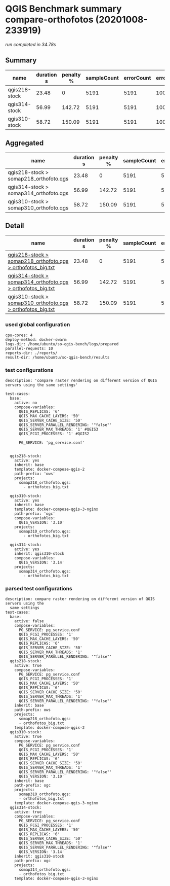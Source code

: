 # QGIS Benchmark summary compare-orthofotos (20201008-233919)

_run completed in 34.78s_

## Summary
| name          |   duration s |   penalty % |   sampleCount |   errorCount |   errorPct |
|---------------|--------------|-------------|---------------|--------------|------------|
| qgis218-stock |        23.48 |        0    |          5191 |         5191 |        100 |
| qgis314-stock |        56.99 |      142.72 |          5191 |         5191 |        100 |
| qgis310-stock |        58.72 |      150.09 |          5191 |         5191 |        100 |

## Aggregated
| name                                   |   duration s |   penalty % |   sampleCount |   errorCount |   errorPct |
|----------------------------------------|--------------|-------------|---------------|--------------|------------|
| qgis218-stock > somap218_orthofoto.qgs |        23.48 |        0    |          5191 |         5191 |        100 |
| qgis314-stock > somap314_orthofoto.qgs |        56.99 |      142.72 |          5191 |         5191 |        100 |
| qgis310-stock > somap310_orthofoto.qgs |        58.72 |      150.09 |          5191 |         5191 |        100 |

## Detail
| name                                                                                                                                                                                              |   duration s |   penalty % |   sampleCount |   errorCount |   errorPct |   meanResTime |   medianResTime |   minResTime |   maxResTime |   pct1ResTime |   pct2ResTime |   pct3ResTime |   throughput |   receivedKBytesPerSec |   sentKBytesPerSec |
|---------------------------------------------------------------------------------------------------------------------------------------------------------------------------------------------------|--------------|-------------|---------------|--------------|------------|---------------|-----------------|--------------|--------------|---------------|---------------|---------------|--------------|------------------------|--------------------|
| [qgis218-stock > somap218_orthofoto.qgs > orthofotos_big.txt](../results/details/compare-orthofotos/20201008-233919/qgis218-stock/somap218_orthofoto.qgs/orthofotos_big.txt/dashboard/index.html) |        23.48 |        0    |          5191 |         5191 |        100 |       4.52321 |               2 |            1 |         1274 |             3 |             4 |             9 |     1451.62  |                705.399 |            581.61  |
| [qgis314-stock > somap314_orthofoto.qgs > orthofotos_big.txt](../results/details/compare-orthofotos/20201008-233919/qgis314-stock/somap314_orthofoto.qgs/orthofotos_big.txt/dashboard/index.html) |        56.99 |      142.72 |          5191 |         5191 |        100 |      10.9778  |              11 |            5 |           76 |            16 |            18 |            22 |      843.516 |                284.155 |            337.965 |
| [qgis310-stock > somap310_orthofoto.qgs > orthofotos_big.txt](../results/details/compare-orthofotos/20201008-233919/qgis310-stock/somap310_orthofoto.qgs/orthofotos_big.txt/dashboard/index.html) |        58.72 |      150.09 |          5191 |         5191 |        100 |      11.3123  |              11 |            5 |           75 |            17 |            19 |            23 |      816.195 |                197.636 |            327.018 |

### used global configuration

```
cpu-cores: 4
deploy-method: docker-swarm
logs-dir: /home/ubuntu/so-qgis-bench/logs/prepared
parallel-requests: 10
reports-dir: ./reports/
result-dir: /home/ubuntu/so-qgis-bench/results

```
### test configurations

```
description: 'compare raster rendering on different version of QGIS servers using the same settings'

test-cases:
  base:
    active: no
    compose-variables:
      QGIS_REPLICAS: '6'
      QGIS_MAX_CACHE_LAYERS: '50'
      QGIS_SERVER_CACHE_SIZE: '50'
      QGIS_SERVER_PARALLEL_RENDERING: '"false"'
      QGIS_SERVER_MAX_THREADS: '1' #QGIS3
      QGIS_FCGI_PROCESSES: '1' #QGIS2

      PG_SERVICE: 'pg_service.conf'


  qgis218-stock:
    active: yes
    inherit: base
    template: docker-compose-qgis-2
    path-prefix: 'ows'
    projects:
      somap218_orthofoto.qgs:
        - orthofotos_big.txt

  qgis310-stock:
    active: yes
    inherit: base
    template: docker-compose-qgis-3-nginx
    path-prefix: 'ogc'
    compose-variables:
      QGIS_VERSION: '3.10'
    projects:
      somap310_orthofoto.qgs:
        - orthofotos_big.txt

  qgis314-stock:
    active: yes
    inherit: qgis310-stock
    compose-variables:
      QGIS_VERSION: '3.14'
    projects:
      somap314_orthofoto.qgs:
        - orthofotos_big.txt

```
### parsed test configurations

```
description: compare raster rendering on different version of QGIS servers using the
  same settings
test-cases:
  base:
    active: false
    compose-variables:
      PG_SERVICE: pg_service.conf
      QGIS_FCGI_PROCESSES: '1'
      QGIS_MAX_CACHE_LAYERS: '50'
      QGIS_REPLICAS: '6'
      QGIS_SERVER_CACHE_SIZE: '50'
      QGIS_SERVER_MAX_THREADS: '1'
      QGIS_SERVER_PARALLEL_RENDERING: '"false"'
  qgis218-stock:
    active: true
    compose-variables:
      PG_SERVICE: pg_service.conf
      QGIS_FCGI_PROCESSES: '1'
      QGIS_MAX_CACHE_LAYERS: '50'
      QGIS_REPLICAS: '6'
      QGIS_SERVER_CACHE_SIZE: '50'
      QGIS_SERVER_MAX_THREADS: '1'
      QGIS_SERVER_PARALLEL_RENDERING: '"false"'
    inherit: base
    path-prefix: ows
    projects:
      somap218_orthofoto.qgs:
      - orthofotos_big.txt
    template: docker-compose-qgis-2
  qgis310-stock:
    active: true
    compose-variables:
      PG_SERVICE: pg_service.conf
      QGIS_FCGI_PROCESSES: '1'
      QGIS_MAX_CACHE_LAYERS: '50'
      QGIS_REPLICAS: '6'
      QGIS_SERVER_CACHE_SIZE: '50'
      QGIS_SERVER_MAX_THREADS: '1'
      QGIS_SERVER_PARALLEL_RENDERING: '"false"'
      QGIS_VERSION: '3.10'
    inherit: base
    path-prefix: ogc
    projects:
      somap310_orthofoto.qgs:
      - orthofotos_big.txt
    template: docker-compose-qgis-3-nginx
  qgis314-stock:
    active: true
    compose-variables:
      PG_SERVICE: pg_service.conf
      QGIS_FCGI_PROCESSES: '1'
      QGIS_MAX_CACHE_LAYERS: '50'
      QGIS_REPLICAS: '6'
      QGIS_SERVER_CACHE_SIZE: '50'
      QGIS_SERVER_MAX_THREADS: '1'
      QGIS_SERVER_PARALLEL_RENDERING: '"false"'
      QGIS_VERSION: '3.14'
    inherit: qgis310-stock
    path-prefix: ogc
    projects:
      somap314_orthofoto.qgs:
      - orthofotos_big.txt
    template: docker-compose-qgis-3-nginx

```